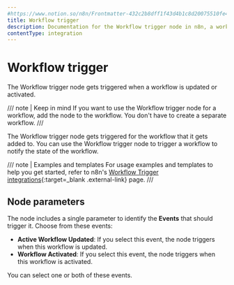 ```yaml
---
#https://www.notion.so/n8n/Frontmatter-432c2b8dff1f43d4b1c8d20075510fe4
title: Workflow trigger
description: Documentation for the Workflow trigger node in n8n, a workflow automation platform. Includes guidance on usage, and links to examples.
contentType: integration
---
```


# Workflow trigger

The Workflow trigger node gets triggered when a workflow is updated or activated.

/// note | Keep in mind
If you want to use the Workflow trigger node for a workflow, add the node to the workflow. You don't have to create a separate workflow.
///

The Workflow trigger node gets triggered for the workflow that it gets added to. You can use the Workflow trigger node to trigger a workflow to notify the state of the workflow.

/// note | Examples and templates
For usage examples and templates to help you get started, refer to n8n's [Workflow Trigger integrations](https://n8n.io/integrations/workflow-trigger/){:target=_blank .external-link} page.
///

## Node parameters

The node includes a single parameter to identify the **Events** that should trigger it. Choose from these events:

- **Active Workflow Updated**: If you select this event, the node triggers when this workflow is updated.
- **Workflow Activated**: If you select this event, the node triggers when this workflow is activated.

You can select one or both of these events.
